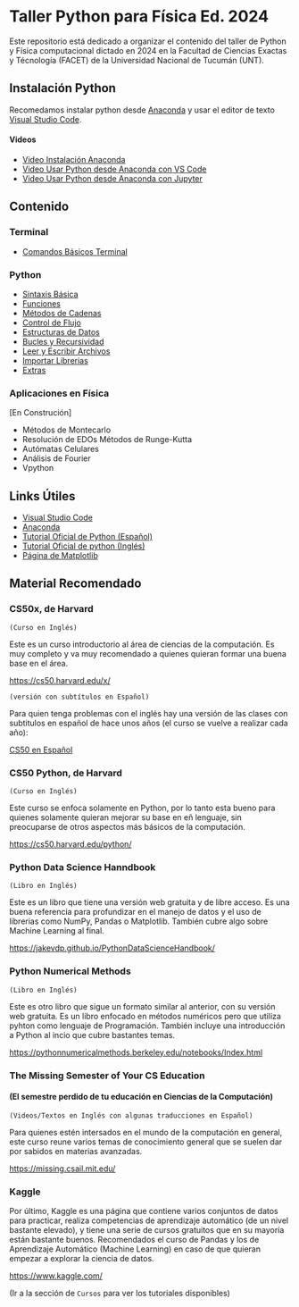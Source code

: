 # Taller Python para Física Ed. 2024

Este repositorio está dedicado a organizar el contenido del taller de Python y Física computacional dictado en 2024 en la Facultad de Ciencias Exactas y Técnología (FACET) de la Universidad Nacional de Tucumán (UNT).

## Instalación Python

Recomedamos instalar python desde [Anaconda](https://www.anaconda.com/download/success) y usar el editor de texto [Visual Studio Code](https://code.visualstudio.com/).

#### Videos

* [Video Instalación Anaconda](https://youtu.be/BE-vKz91Rlw)
* [Video Usar Python desde Anaconda con VS Code](https://youtu.be/d7tYjrlDRgo)
* [Video Usar Python desde Anaconda con Jupyter](https://youtu.be/hyhflI6e8c0) 



## Contenido

### Terminal

* [Comandos Básicos Terminal](markdown/00-terminal.md)

### Python

* [Sintaxis Básica](notebooks/00-sintaxis-basica.ipynb)
* [Funciones](notebooks/01-funciones.ipynb)
* [Métodos de Cadenas](notebooks/02-metodos-de-cadenas.ipynb)
* [Control de Flujo](notebooks/03-control-de-flujo.ipynb)
* [Estructuras de Datos](notebooks/04-estructuras-de-datos.ipynb)
* [Bucles y Recursividad](notebooks/05-bucles-y-recursividad.ipynb)
* [Leer y Escribir Archivos](notebooks/06-leer-y-escribir-archivos.ipynb)
* [Importar Librerias](notebooks/07-importar-librerias.ipynb)
* [Extras](notebooks/08-extras.ipynb)

### Aplicaciones en Física

[En Construción]

* Métodos de Montecarlo
* Resolución de EDOs Métodos de Runge-Kutta
* Autómatas Celulares
* Análisis de Fourier
* Vpython

## Links Útiles

* [Visual Studio Code](https://code.visualstudio.com/)
* [Anaconda](https://www.anaconda.com/)
* [Tutorial Oficial de Python (Español)](https://python-docs-es.readthedocs.io/es/3.12/tutorial/index.html)
* [Tutorial Oficial de python (Inglés)](https://docs.python.org/3/tutorial/index.html)
* [Página de Matplotlib](https://matplotlib.org/)
## Material Recomendado


### CS50x, de Harvard 

`(Curso en Inglés)`

Este es un curso introductorio al área de ciencias de la computación. Es muy completo y va muy recomendado a quienes quieran formar una buena base en el área. 

https://cs50.harvard.edu/x/

`(versión con subtítulos en Español)`

Para quien tenga problemas con el inglés hay una versión de las clases con subtitulos en español de hace unos años (el curso se vuelve a realizar cada año):


[CS50 en Español](https://youtube.com/playlist?list=PLhQjrBD2T382v3ivzfqV_XtNMhREadjAr&si=4brhHDacB0GJa8jt)

### CS50 Python, de Harvard
`(Curso en Inglés)`

Este curso se enfoca solamente en Python, por lo tanto esta bueno para quienes solamente quieran mejorar su base en eñ lenguaje, sin preocuparse de otros aspectos más básicos de la computación.

https://cs50.harvard.edu/python/

### Python Data Science Hanndbook
`(Libro en Inglés)`

Este es un libro que tiene una versión web gratuita y de libre acceso. Es una buena referencia para profundizar en el manejo de datos y el uso de librerias como NumPy, Pandas o Matplotlib. También cubre algo sobre Machine Learning al final.


https://jakevdp.github.io/PythonDataScienceHandbook/ 

### Python Numerical Methods
`(Libro en Inglés)`

Este es otro libro que sigue un formato similar al anterior, con su versión web gratuita. Es un libro enfocado en métodos numéricos pero que utiliza pyhton como lenguaje de Programación. También incluye una introducción a Python al incio que cubre bastantes temas.

https://pythonnumericalmethods.berkeley.edu/notebooks/Index.html 


### The Missing Semester of Your CS Education
#### (El semestre perdido de tu educación en Ciencias de la Computación)
`(Videos/Textos en Inglés con algunas traducciones en Español)`

Para quienes estén intersados en el mundo de la computación en general, este curso reune varios temas de conocimiento general que se suelen dar por sabidos en materias avanzadas. 

https://missing.csail.mit.edu/ 

### Kaggle

Por último, Kaggle es una página que contiene varios conjuntos de datos para practicar, realiza competencias de aprendizaje automático (de un nivel bastante elevado), y tiene una serie de cursos gratuitos que en su mayoría están bastante buenos. Recomendados el curso de Pandas y los de  Aprendizaje Automático (Machine Learning) en caso de que quieran empezar a explorar la ciencia de datos.

https://www.kaggle.com/ 

(Ir a la sección de `Cursos` para ver los tutoriales disponibles)